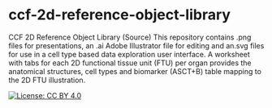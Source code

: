 # ccf-2d-reference-object-library
CCF 2D Reference Object Library (Source) 
This repository contains .png files for presentations, an .ai Adobe Illustrator file for editing and an.svg files for use in a cell type based data exploration user interface.
A worksheet with tabs for each 2D functional tissue unit (FTU) per organ provides the anatomical structures, cell types and biomarker (ASCT+B) table mapping to the 2D FTU illustration.


[![License: CC BY 4.0](https://licensebuttons.net/l/by/4.0/80x15.png)](https://creativecommons.org/licenses/by/4.0/)
